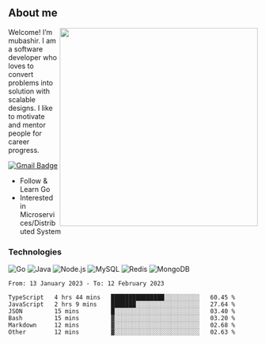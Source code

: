## About me

<img align="right" src="https://github-readme-stats-zhiwei-feng.vercel.app/api?username=mub4shir&show_icons=true" width="400" />

Welcome! I’m mubashir. I am a software developer who loves to convert problems into solution with scalable designs. I like to motivate and mentor people for career progress.

[![Gmail Badge](https://img.shields.io/badge/-mubashir11131719@gmail.com-c14438?style=flat-square&logo=Gmail&logoColor=white&link=mailto:mubashir11131719@gmail.com)](mailto:mubashir11131719@gmail.com)




- Follow & Learn Go
- Interested in Microservices/Distributed System


### Technologies
![Go](https://img.shields.io/badge/-Go-000000?style=flat-square&logo=go)
![Java](https://img.shields.io/badge/-Java-E34A86?style=flat-square&logo=java)
![Node.js](https://img.shields.io/badge/-Node.js-000000?style=flat-square&logo=node.js)
![MySQL](https://img.shields.io/badge/-MySQL-orange?style=flat-square&logo=MySQL)
![Redis](https://img.shields.io/badge/-Redis-black?style=flat-square&logo=Redis)
![MongoDB](https://img.shields.io/badge/-MongoDB-000000?style=flat-square&logo=mongodb)






<!--START_SECTION:waka-->

```text
From: 13 January 2023 - To: 12 February 2023

TypeScript   4 hrs 44 mins   ███████████████░░░░░░░░░░   60.45 %
JavaScript   2 hrs 9 mins    ███████░░░░░░░░░░░░░░░░░░   27.64 %
JSON         15 mins         █░░░░░░░░░░░░░░░░░░░░░░░░   03.40 %
Bash         15 mins         ▓░░░░░░░░░░░░░░░░░░░░░░░░   03.20 %
Markdown     12 mins         ▓░░░░░░░░░░░░░░░░░░░░░░░░   02.68 %
Other        12 mins         ▓░░░░░░░░░░░░░░░░░░░░░░░░   02.63 %
```

<!--END_SECTION:waka-->
</p>



